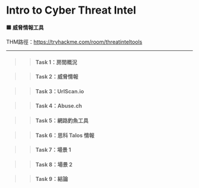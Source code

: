 # Intro to Cyber Threat Intel

**🟦 威脅情報工具**

THM路徑：https://tryhackme.com/room/threatinteltools

---

>> #### Task 1：房間概況

>> #### Task 2：威脅情報

>> #### Task 3：UrlScan.io

>> #### Task 4：Abuse.ch

>> #### Task 5：網路釣魚工具

>> #### Task 6：思科 Talos 情報

>> #### Task 7：場景 1

>> #### Task 8：場景 2

>> #### Task 9：結論
